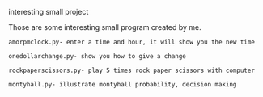 interesting small project

Those are some interesting small program created by me.

    amorpmclock.py- enter a time and hour, it will show you the new time

    onedollarchange.py- show you how to give a change

    rockpaperscissors.py- play 5 times rock paper scissors with computer

    montyhall.py- illustrate montyhall probability, decision making

